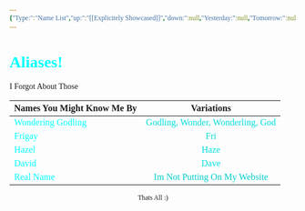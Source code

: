 ```yaml
---
{"Type:":"Name List","up:":"[[Explicitely Showcased]]","down:":null,"Yesterday:":null,"Tomorrow:":null,"alias:":"Aliases","Next:":null,"Previous:":null,"title":"Names","layout":"page","comments":true,"dg-publish":true,"dg-show-local-graph":null,"tags":["Tagless"],"dg-show-toc":true,"dg-hide-in-graph":" false","dg-permalink":"aliases","permalink":"/aliases/","hideInGraph":" false","dgShowToc":true,"dgPassFrontmatter":true}
---
```


<style id="Force_Custom_Fonts" type="text/css">@font-face{font-style:normal;font-family:"Merriweather";src:local("Merriweather")}@font-face{font-style:bolder;font-family:"Merriweather";src:local("Merriweather")}@font-face{font-style:normal;font-family:"Merriweather";src:local("Merriweather");unicode-range:U+0-FF,U+2E80-9FFF,U+F900-FAFF,U+FE30-FE4F,U+20000-2FA1F}@font-face{font-style:bolder;font-family:"Merriweather";src:local("Merriweather");unicode-range:U+0-FF,U+2E80-9FFF,U+F900-FAFF,U+FE30-FE4F,U+20000-2FA1F}@font-face{font-style:normal;font-family:"Merriweather";src:local("Merriweather");unicode-range:U+0-FF}@font-face{font-style:bolder;font-family:"Merriweather";src:local("Merriweather");unicode-range:U+0-FF}:not(pre):not(code):not(textarea):not(tt):not(kbd):not(samp):not(var){font-family:"Merriweather"!important}pre,code,textarea,tt,kbd,samp,var{font-family:monospace!important}pre *,code *,textarea *,tt *,kbd *,samp *,var *{font-family:monospace!important}</style>

# <span style="color:#00FFFF">Aliases!</span>
I Forgot About Those


| Names You Might Know Me By |          Variations          |
| -------------------------- |:----------------------------:|
| <span style="color:#00FFFF">Wondering Godling</span>          | <span style="color:#00DDDD">Godling, Wonder, Wonderling, God</span>  |
| <span style="color:#00FFFF">Frigay</span>                     |             <span style="color:#00DDDD">Fri</span>              |
| <span style="color:#00FFFF">Hazel</span>                      |             <span style="color:#00DDDD">Haze</span>             |
| <span style="color:#00FFFF">David</span>                      |             <span style="color:#00DDDD">Dave</span>             |
| <span style="color:#00FFFF">Real Name</span>                  | <span style="color:#00CCCC">Im Not Putting On My Website</span> |











<center><sub>Thats All  :)</sub></center>


<script src="https://utteranc.es/client.js"
        repo="WonderingGodling/My-Mind-Space"
        issue-term="title"
        theme="preferred-color-scheme"
        crossorigin="anonymous"
        async>
</script>